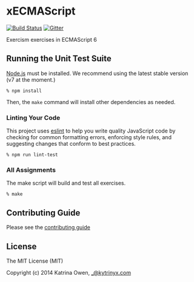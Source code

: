 # xECMAScript

[![Build Status](https://travis-ci.org/exercism/xecmascript.svg?branch=master)](https://travis-ci.org/exercism/xecmascript)
[![Gitter](https://badges.gitter.im/exercism/xecmascript.svg)](https://gitter.im/exercism/xecmascript?utm_source=badge&utm_medium=badge&utm_campaign=pr-badge)

Exercism exercises in ECMAScript 6

## Running the Unit Test Suite

[Node.js](https://nodejs.org) must be installed.  We recommend using the latest stable version (v7 at the moment.)

    % npm install

Then, the `make` command will install other dependencies as needed.

### Linting Your Code
This project uses [eslint](https://github.com/eslint/eslint) to help you write quality JavaScript code by checking for common formatting errors, enforcing style rules, and suggesting changes that conform to best practices.  

    % npm run lint-test
   

### All Assignments
The make script will build and test all exercises.

    % make

## Contributing Guide

Please see the [contributing guide](https://github.com/exercism/x-api/blob/master/CONTRIBUTING.md#the-exercise-data)

## License

The MIT License (MIT)

Copyright (c) 2014 Katrina Owen, _@kytrinyx.com

